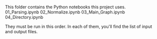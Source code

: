 This folder contains the Python notebooks this project uses.
01_Parsing.ipynb
02_Normalize.ipynb
03_Main_Graph.ipynb
04_Directory.ipynb

They must be run in this order. In each of them, you'll find the list of input and output files.
